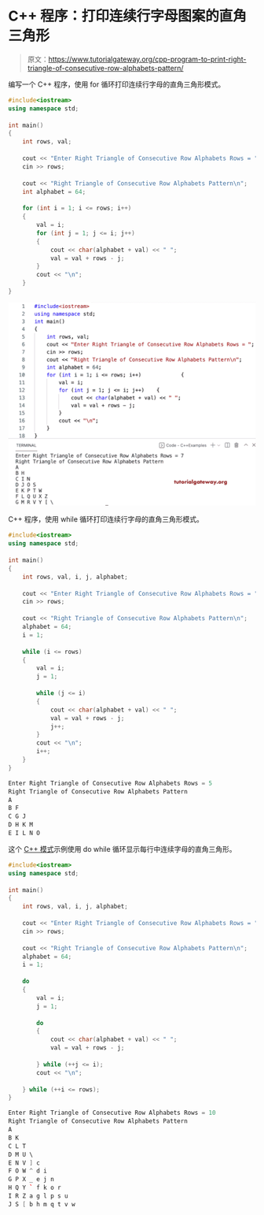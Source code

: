 # C++ 程序：打印连续行字母图案的直角三角形

> 原文：<https://www.tutorialgateway.org/cpp-program-to-print-right-triangle-of-consecutive-row-alphabets-pattern/>

编写一个 C++ 程序，使用 for 循环打印连续行字母的直角三角形模式。

```cpp
#include<iostream>
using namespace std;

int main()
{
	int rows, val;

	cout << "Enter Right Triangle of Consecutive Row Alphabets Rows = ";
	cin >> rows;

	cout << "Right Triangle of Consecutive Row Alphabets Pattern\n";
	int alphabet = 64;

	for (int i = 1; i <= rows; i++)
	{
		val = i;
		for (int j = 1; j <= i; j++)
		{
			cout << char(alphabet + val) << " ";
			val = val + rows - j;
		}
		cout << "\n";
	}
}
```

![C++ Program to Print Right Triangle of Consecutive Row Alphabets Pattern](img/3899a91c6e7c8f9e0c044b353b0cbe33.png)

C++ 程序，使用 while 循环打印连续行字母的直角三角形模式。

```cpp
#include<iostream>
using namespace std;

int main()
{
	int rows, val, i, j, alphabet;

	cout << "Enter Right Triangle of Consecutive Row Alphabets Rows = ";
	cin >> rows;

	cout << "Right Triangle of Consecutive Row Alphabets Pattern\n";
	alphabet = 64;
	i = 1;

	while (i <= rows)
	{
		val = i;
		j = 1;

		while (j <= i)
		{
			cout << char(alphabet + val) << " ";
			val = val + rows - j;
			j++;
		}
		cout << "\n";
		i++;
	}
}
```

```cpp
Enter Right Triangle of Consecutive Row Alphabets Rows = 5
Right Triangle of Consecutive Row Alphabets Pattern
A 
B F 
C G J 
D H K M 
E I L N O 
```

这个 [C++ 模式](https://www.tutorialgateway.org/cpp-programs/)示例使用 do while 循环显示每行中连续字母的直角三角形。

```cpp
#include<iostream>
using namespace std;

int main()
{
	int rows, val, i, j, alphabet;

	cout << "Enter Right Triangle of Consecutive Row Alphabets Rows = ";
	cin >> rows;

	cout << "Right Triangle of Consecutive Row Alphabets Pattern\n";
	alphabet = 64;
	i = 1;

	do
	{
		val = i;
		j = 1;

		do
		{
			cout << char(alphabet + val) << " ";
			val = val + rows - j;

		} while (++j <= i);
		cout << "\n";

	} while (++i <= rows);
}
```

```cpp
Enter Right Triangle of Consecutive Row Alphabets Rows = 10
Right Triangle of Consecutive Row Alphabets Pattern
A 
B K 
C L T 
D M U \ 
E N V ] c 
F O W ^ d i 
G P X _ e j n 
H Q Y ` f k o r 
I R Z a g l p s u 
J S [ b h m q t v w 
```